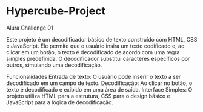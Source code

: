 # Hypercube-Project
Alura Challenge 01 

Este projeto é um decodificador básico de texto construído com HTML, CSS e JavaScript. Ele permite que o usuário insira um texto codificado e, ao clicar em um botão, o texto é decodificado de acordo com uma regra simples predefinida. O decodificador substitui caracteres específicos por outros, simulando uma decodificação.

Funcionalidades
Entrada de texto: O usuário pode inserir o texto a ser decodificado em um campo de texto.
Decodificação: Ao clicar no botão, o texto é decodificado e exibido em uma área de saída.
Interface Simples: O projeto utiliza HTML para a estrutura, CSS para o design básico e JavaScript para a lógica de decodificação.
